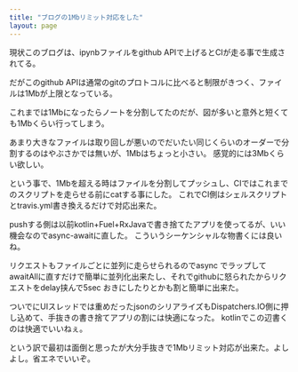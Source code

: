 ```yaml
---
title: "ブログの1Mbリミット対応をした"
layout: page	
---
```


現状このブログは、ipynbファイルをgithub APIで上げるとCIが走る事で生成されてる。

だがこのgithub APIは通常のgitのプロトコルに比べると制限がきつく、ファイルは1Mbが上限となっている。

これまでは1Mbになったらノートを分割してたのだが、図が多いと意外と短くても1Mbくらい行ってしまう。

あまり大きなファイルは取り回しが悪いのでだいたい同じくらいのオーダーで分割するのはやぶさかでは無いが、1Mbはちょっと小さい。
感覚的には3Mbくらい欲しい。

という事で、1Mbを超える時はファイルを分割してプッシュし、CIではこれまでのスクリプトを走らせる前にcatする事にした。
これでCI側はシェルスクリプトとtravis.yml書き換えるだけで対応出来た。

pushする側は以前kotlin+Fuel+RxJavaで書き捨てたアプリを使ってるが、いい機会なのでasync-awaitに直した。
こういうシーケンシャルな物書くには良いね。

リクエストもファイルごとに並列に走らせられるのでasync でラップしてawaitAllに直すだけで簡単に並列化出来たし、それでgithubに怒られたからリクエストをdelay挟んで5sec おきにしたりとかも割と簡単に出来た。

ついでにUIスレッドでは重めだったjsonのシリアライズもDispatchers.IO側に押し込めて、手抜きの書き捨てアプリの割には快適になった。
kotlinでこの辺書くのは快適でいいねぇ。

という訳で最初は面倒と思ったが大分手抜きで1Mbリミット対応が出来た。よしよし。省エネでいいぞ。

